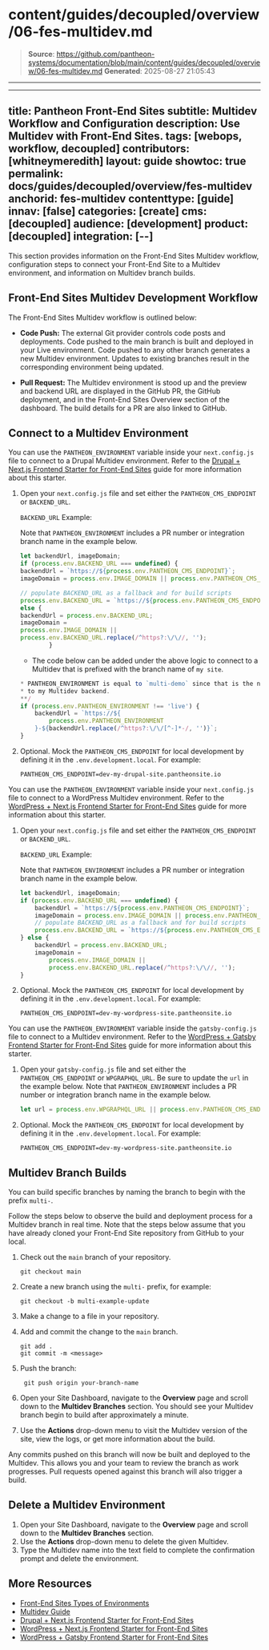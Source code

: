 # content/guides/decoupled/overview/06-fes-multidev.md

> **Source**: https://github.com/pantheon-systems/documentation/blob/main/content/guides/decoupled/overview/06-fes-multidev.md
> **Generated**: 2025-08-27 21:05:43

---

---
title: Pantheon Front-End Sites
subtitle: Multidev Workflow and Configuration
description: Use Multidev with Front-End Sites.
tags: [webops, workflow, decoupled]
contributors: [whitneymeredith]
layout: guide
showtoc: true
permalink: docs/guides/decoupled/overview/fes-multidev
anchorid: fes-multidev
contenttype: [guide]
innav: [false]
categories: [create]
cms: [decoupled]
audience: [development]
product: [decoupled]
integration: [--]
---

This section provides information on the Front-End Sites Multidev workflow, configuration steps to connect your Front-End Site to a Multidev environment, and information on Multidev branch builds.

## Front-End Sites Multidev Development Workflow

The Front-End Sites Multidev workflow is outlined below:

- **Code Push:** The external Git provider controls code posts and deployments. Code pushed to the main branch is built and deployed in your Live environment. Code pushed to any other branch generates a new Multidev environment. Updates to existing branches result in the corresponding environment being updated.

- **Pull Request:** The Multidev environment is stood up and the preview and backend URL are displayed in the GitHub PR, the GitHub deployment, and in the Front-End Sites Overview section of the dashboard. The build details for a PR are also linked to GitHub.

## Connect to a Multidev Environment

<TabList>

<Tab title="Drupal + Next.js" id="drupal-next" active={true}>

You can use the `PANTHEON_ENVIRONMENT` variable inside your `next.config.js` file to connect to a Drupal Multidev environment. Refer to the [Drupal + Next.js Frontend Starter for Front-End Sites](/guides/decoupled/drupal-nextjs-frontend-starters) guide for more information about this starter.

1. Open your `next.config.js` file and set either the `PANTHEON_CMS_ENDPOINT` or `BACKEND_URL`.

	`BACKEND_URL` Example:

	Note that `PANTHEON_ENVIRONMENT` includes a PR number or integration branch name in the example below.

	```js
	let backendUrl, imageDomain;
	if (process.env.BACKEND_URL === undefined) {
	backendUrl = `https://${process.env.PANTHEON_CMS_ENDPOINT}`;
	imageDomain = process.env.IMAGE_DOMAIN || process.env.PANTHEON_CMS_ENDPOINT;

	// populate BACKEND_URL as a fallback and for build scripts
	process.env.BACKEND_URL = `https://${process.env.PANTHEON_CMS_ENDPOINT}`;}
	else {
	backendUrl = process.env.BACKEND_URL;
	imageDomain =
	process.env.IMAGE_DOMAIN ||
	process.env.BACKEND_URL.replace(/^https?:\/\//, '');
			}
	```

	- The code below can be added under the above logic to connect to a Multidev that is prefixed with the branch name of `my site`.

	```js
	* PANTHEON_ENVIRONMENT is equal to `multi-demo` since that is the name of my branch. I will use this variable to create a `backendUrl` which points
	* to my Multidev backend.
	**/
	if (process.env.PANTHEON_ENVIRONMENT !== 'live') {
		backendUrl = `https://${
			process.env.PANTHEON_ENVIRONMENT
		}-${backendUrl.replace(/^https?:\/\/[^-]*-/, '')}`;
	}
	```

1. Optional. Mock the `PANTHEON_CMS_ENDPOINT` for local development by defining it in the `.env.development.local`. For example:

	```bash{promptUser: user}
	PANTHEON_CMS_ENDPOINT=dev-my-drupal-site.pantheonsite.io
	```


</Tab>

<Tab title="WordPress + Next.js" id="wp-next">

You can use the `PANTHEON_ENVIRONMENT` variable inside your `next.config.js` file to connect to a WordPress Multidev environment. Refer to the [WordPress + Next.js Frontend Starter for Front-End Sites](/guides/decoupled/wp-nextjs-frontend-starters) guide for more information about this starter.

1. Open your `next.config.js` file and  set either the `PANTHEON_CMS_ENDPOINT` or `BACKEND_URL`.

	`BACKEND_URL` Example:

	Note that `PANTHEON_ENVIRONMENT` includes a PR number or integration branch name in the example below.

	```js
	let backendUrl, imageDomain;
	if (process.env.BACKEND_URL === undefined) {
		backendUrl = `https://${process.env.PANTHEON_CMS_ENDPOINT}`;
		imageDomain = process.env.IMAGE_DOMAIN || process.env.PANTHEON_CMS_ENDPOINT;
		// populate BACKEND_URL as a fallback and for build scripts
		process.env.BACKEND_URL = `https://${process.env.PANTHEON_CMS_ENDPOINT}`;
	} else {
		backendUrl = process.env.BACKEND_URL;
		imageDomain =
			process.env.IMAGE_DOMAIN ||
			process.env.BACKEND_URL.replace(/^https?:\/\//, '');
	}
	```

1. Optional. Mock the `PANTHEON_CMS_ENDPOINT` for local development by defining it in the `.env.development.local`. For example:

	```bash{promptUser: user}
	PANTHEON_CMS_ENDPOINT=dev-my-wordpress-site.pantheonsite.io
	```


</Tab>

<Tab title="WordPress + Gatsby" id="wp-gatsby">

You can use the `PANTHEON_ENVIRONMENT` variable inside the `gatsby-config.js` file to connect to a Multidev environment. Refer to the [WordPress + Gatsby Frontend Starter for Front-End Sites](/guides/decoupled/wp-gatsby-frontend-starters) guide for more information about this starter.

1. Open your `gatsby-config.js` file and set either the `PANTHEON_CMS_ENDPOINT` or `WPGRAPHQL_URL`. Be sure to update the `url` in the example below. Note that `PANTHEON_ENVIRONMENT` includes a PR number or integration branch name in the example below.

	```js
	let url = process.env.WPGRAPHQL_URL || process.env.PANTHEON_CMS_ENDPOINT;
	```

1. Optional. Mock the `PANTHEON_CMS_ENDPOINT` for local development by defining it in the `.env.development.local`. For example:

	```bash{promptUser: user}
	PANTHEON_CMS_ENDPOINT=dev-my-wordpress-site.pantheonsite.io
	```


</Tab>

</TabList>


## Multidev Branch Builds

You can build specific branches by naming the branch to begin with the prefix `multi-`.

Follow the steps below to observe the build and deployment process for a Multidev branch in real time. Note that the steps below assume that you have already cloned your Front-End Site repository from GitHub to your local.

1. Check out the `main` branch of your repository.

    ```bash{promptUser: user}
    git checkout main
    ```

1. Create a new branch using the `multi-` prefix, for example:

    ```bash{promptUser: user}
    git checkout -b multi-example-update
    ```

1. Make a change to a file in your repository.

1. Add and commit the change to the `main` branch.

    ```bash{promptUser: user}
    git add .
    git commit -m <message>
    ```

1. Push the branch:

    ```bash{promptUser: user}
     git push origin your-branch-name
    ```

1. Open your Site Dashboard, navigate to the **Overview** page and scroll down to the **Multidev Branches** section. You should see your Multidev branch begin to build after approximately a minute.

1. Use the **Actions** drop-down menu to visit the Multidev version of the site, view the logs, or get more information about the build.

Any commits pushed on this branch will now be built and deployed to the Multidev. This allows you and your team to review the branch as work progresses. Pull requests opened against this branch will also trigger a build.

## Delete a Multidev Environment
1. Open your Site Dashboard, navigate to the **Overview** page and scroll down to the **Multidev Branches** section.
1. Use the **Actions** drop-down menu to delete the given Multidev.
1. Type the Multidev name into the text field to complete the confirmation prompt and delete the environment.

## More Resources

- [Front-End Sites Types of Environments](/guides/decoupled/overview/considerations#types-of-environments)
- [Multidev Guide](/guides/multidev)
- [Drupal + Next.js Frontend Starter for Front-End Sites](/guides/decoupled/drupal-nextjs-frontend-starters)
- [WordPress + Next.js Frontend Starter for Front-End Sites](/guides/decoupled/wp-nextjs-frontend-starters)
- [WordPress + Gatsby Frontend Starter for Front-End Sites](/guides/decoupled/wp-gatsby-frontend-starters)
